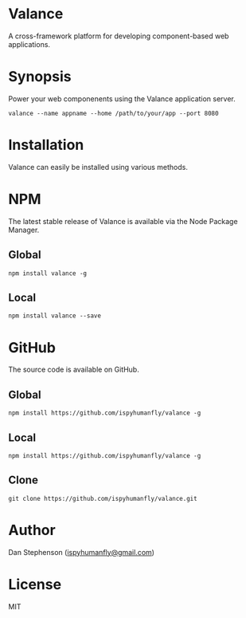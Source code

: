 # Valance
A cross-framework platform for developing component-based web applications.

# Synopsis
Power your web componenents using the Valance application server.

    valance --name appname --home /path/to/your/app --port 8080

# Installation
Valance can easily be installed using various methods.

# NPM
The latest stable release of Valance is available via the Node Package Manager.

## Global
    npm install valance -g

## Local

    npm install valance --save

# GitHub
The source code is available on GitHub.

## Global
    npm install https://github.com/ispyhumanfly/valance -g

## Local
    npm install https://github.com/ispyhumanfly/valance -g

## Clone
    git clone https://github.com/ispyhumanfly/valance.git

# Author
Dan Stephenson (ispyhumanfly@gmail.com)

# License
MIT
